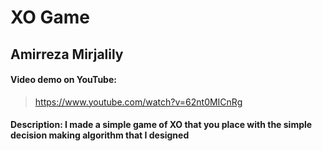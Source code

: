 # XO Game
## Amirreza Mirjalily

#### Video demo on YouTube: 

> https://www.youtube.com/watch?v=62nt0MICnRg

#### Description: I made a simple game of XO that you place with the simple decision making algorithm that I designed
